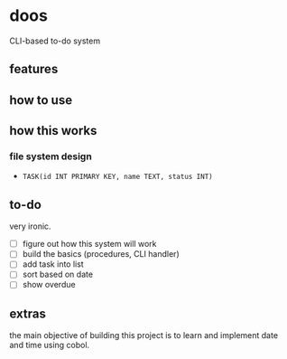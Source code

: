 # doos

CLI-based to-do system

## features

## how to use

## how this works

### file system design

- `TASK(id INT PRIMARY KEY, name TEXT, status INT)`

## to-do

very ironic.

- [ ] figure out how this system will work
- [ ] build the basics (procedures, CLI handler)
- [ ] add task into list
- [ ] sort based on date
- [ ] show overdue

## extras

the main objective of building this project is to learn and implement date and time using cobol.
